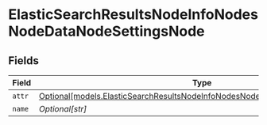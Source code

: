 # ElasticSearchResultsNodeInfoNodesNodeDataNodeSettingsNode


## Fields

| Field                                                                                                                                                        | Type                                                                                                                                                         | Required                                                                                                                                                     | Description                                                                                                                                                  |
| ------------------------------------------------------------------------------------------------------------------------------------------------------------ | ------------------------------------------------------------------------------------------------------------------------------------------------------------ | ------------------------------------------------------------------------------------------------------------------------------------------------------------ | ------------------------------------------------------------------------------------------------------------------------------------------------------------ |
| `attr`                                                                                                                                                       | [Optional[models.ElasticSearchResultsNodeInfoNodesNodeDataNodeSettingsNodeAttr]](../models/elasticsearchresultsnodeinfonodesnodedatanodesettingsnodeattr.md) | :heavy_minus_sign:                                                                                                                                           | N/A                                                                                                                                                          |
| `name`                                                                                                                                                       | *Optional[str]*                                                                                                                                              | :heavy_minus_sign:                                                                                                                                           | N/A                                                                                                                                                          |